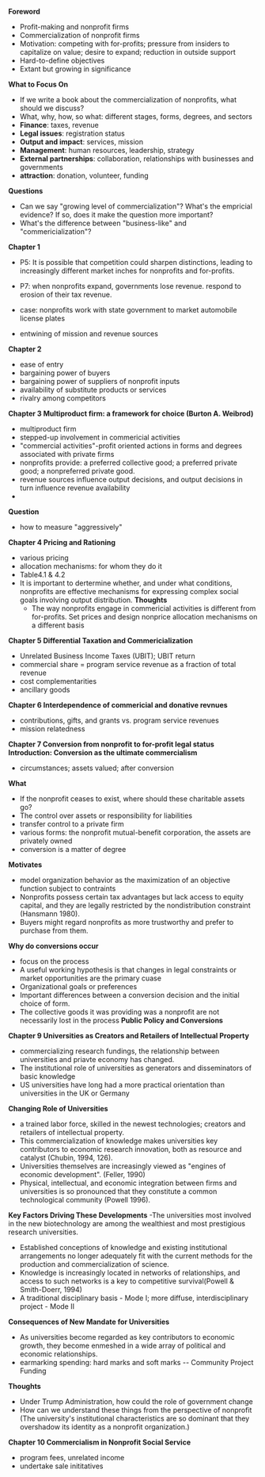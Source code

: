 **Foreword**
- Profit-making and nonprofit firms  
- Commercialization of nonprofit firms  
- Motivation: competing with for-profits; pressure from insiders to capitalize on value; desire to expand; reduction in outside support  
- Hard-to-define objectives  
- Extant but growing in significance  

**What to Focus On**
- If we write a book about the commercialization of nonprofits, what should we discuss?  
- What, why, how, so what: different stages, forms, degrees, and sectors  
- **Finance**: taxes, revenue  
- **Legal issues**: registration status  
- **Output and impact**: services, mission  
- **Management**: human resources, leadership, strategy  
- **External partnerships**: collaboration, relationships with businesses and governments  
- **attraction**: donation, volunteer, funding 
  
**Questions**  
- Can we say "growing level of commercialization"? What's the empricial evidence? If so, does it make the question more important?  
- What's the difference between "business-like" and "commericialization"?


**Chapter 1**
- P5: It is possible that competition could sharpen distinctions, leading to increasingly different market inches for nonprofits and for-profits.

- P7: when nonprofits expand, governments lose revenue. respond to erosion of their tax revenue. 
- case: nonprofits work with state government to market automobile license plates 
- entwining of mission and revenue sources 

**Chapter 2**
- ease of entry 
- bargaining power of buyers 
- bargaining power of suppliers of nonprofit inputs
- availability of substitute products or services 
- rivalry among competitors 

**Chapter 3 Multiproduct firm: a framework for choice (Burton A. Weibrod)**
- multiproduct firm 
- stepped-up involvement in commericial activities
- "commercial activities"-profit oriented actions in forms and degrees associated with private firms
- nonprofits provide: a preferred collective good; a preferred private good; a nonpreferred private good.
- revenue sources influence output decisions, and output decisions in turn influence revenue availability
- 
**Question** 
- how to measure "aggressively"

**Chapter 4 Pricing and Rationing**
- various pricing
- allocation mechanisms: for whom they do it 
- Table4.1 & 4.2 
- It is important to dertermine whether, and under what conditions, nonprofits are effective mechanisms for expressing complex social goals involving output distribution. 
**Thoughts**
  - The way nonprofits engage in commericial activities is different from for-profits. Set prices and design nonprice allocation mechanisms on a different basis 

**Chapter 5 Differential Taxation and Commericialization**
- Unrelated Business Income Taxes (UBIT); UBIT return 
- commercial share = program service revenue as a fraction of total revenue
- cost complementarities
- ancillary goods

**Chapter 6 Interdependence of commericial and donative revnues**
- contributions, gifts, and grants vs. program service revenues
- mission relatedness

**Chapter 7 Conversion from nonprofit to for-profit legal status**
**Introduction: Conversion as the ultimate commercialism**
- circumstances; assets valued; after conversion

**What**
- If the nonprofit ceases to exist, where should these charitable assets go?
- The control over assets or responsibility for liabilities
- transfer control to a private firm
- various forms: the nonprofit mutual-benefit corporation, the assets are privately owned
- conversion is a matter of degree

**Motivates**
- model organization behavior as the maximization of an objective function subject to contraints
- Nonprofits possess certain tax advantages but lack access to equity capital, and they are legally restricted by the nondistribution constraint
  (Hansmann 1980).
- Buyers might regard nonprofits as more trustworthy and prefer to purchase from them.

 **Why do conversions occur**
 - focus on the process
 - A useful working hypothesis is that changes in legal constraints or market opportunities are the primary cuase
 - Organizational goals or preferences
 - Important differences between a conversion decision and the initial choice of form.
 - The collective goods it was providing was a nonprofit are not necessarily lost in the process
  **Public Policy and Conversions**

**Chapter 9 Universities as Creators and Retailers of Intellectual Property**
- commercializing research fundings, the relationship between universities and priavte economy has changed.
- The institutional role of universities as generators and disseminators of basic knowledge
- US universities have long had a more practical orientation than universities in the UK or Germany

**Changing Role of Universities**
- a trained labor force, skilled in the newest technologies; creators and retailers of intellectual property.
- This commercialization of knowledge makes universities key contributors to economic research innovation, both as resource and catalyst (Chubin, 1994, 126).
- Universities themselves are increasingly viewed as "engines of economic development".  (Feller, 1990)
- Physical, intellectual, and economic integration between firms and universities is so pronounced that they constitute a common technological community (Powell 1996). 

**Key Factors Driving These Developments**
-The universities most involved in the new biotechnology are among the wealthiest and most prestigious research universities. 
- Established conceptions of knowledge and existing institutional arrangements no longer adequately fit with the current methods for the production and commercialization of science.
- Knowledge is increasingly located in networks of relationships, and access to such networks is a key to competitive survival(Powell & Smith-Doerr, 1994)
- A traditional disciplinary basis - Mode I; more diffuse, interdisciplinary project - Mode II

**Consequences of New Mandate for Universities**
- As universities become regarded as key contributors to economic growth, they become enmeshed in a wide array of political and economic relationships.
- earmarking spending: hard marks and soft marks -- Community Project Funding

**Thoughts**
- Under Trump Administration, how could the role of government change
- How can we understand these things from the perspective of nonprofit (The university's institutional characteristics are so dominant that they overshadow its identity as a nonprofit organization.)

**Chapter 10 Commercialism in Nonprofit Social Service**
- program fees, unrelated income
- undertake sale inititatives

